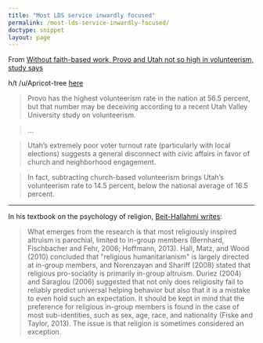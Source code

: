 ```yaml
---
title: "Most LDS service inwardly focused"
permalink: /most-lds-service-inwardly-focused/
doctype: snippet
layout: page
---
```


From [Without faith-based work, Provo and Utah not so high in volunteerism, study says](http://www.heraldextra.com/news/local/central/provo/without-faith-based-work-provo-and-utah-not-so-high/article_c823734f-ce16-5cc5-96af-487174ebc7ac.html)

h/t /u/Apricot-tree [here](https://www.reddit.com/r/exmormon/comments/7ifp1j/talking_to_my_brother_who_claims_that_tbms/)

> Provo has the highest volunteerism rate in the nation at 56.5 percent, but that number may be deceiving according to a recent Utah Valley University study on volunteerism.

> ...

> Utah’s extremely poor voter turnout rate (particularly with local elections) suggests a general disconnect with civic affairs in favor of church and neighborhood engagement.

> In fact, subtracting church-based volunteerism brings Utah’s volunteerism rate to 14.5 percent, below the national average of 16.5 percent.

---

In his textbook on the psychology of religion, [Beit-Hallahmi writes](https://books.google.com/books?id=EfNTBAAAQBAJ&pg=PA136&dq=%22What+emerges+from+the+research+is+that+most+religiously%22&hl=en&sa=X&ved=0ahUKEwjGrMCzpPvXAhWe0YMKHSx-DKEQ6AEIKTAA#v=onepage&q=%22What%20emerges%20from%20the%20research%20is%20that%20most%20religiously%20inspired%20altruism%20is%20parochial%2C%20limited%20to%20in-group%20members%22&f=false):

> What emerges from the research is that most religiously inspired altruism is parochial, limited to in-group members (Bernhard, Fischbacher and Fehr, 2006; Hoffmann, 2013).  Hall, Matz, and Wood (2010) concluded that "religious humanitarianism" is largely directed at in-group members, and Norenzayan and Shariff (2008) stated that religious pro-sociality is primarily in-group altruism.  Duriez (2004) and Saraglou (2006) suggested that not only does religiosity fail to reliably predict universal helping behavior but also that it is a mistake to even hold such an expectation.  It should be kept in mind that the preference for religious in-group members is found in the case of most sub-identities, such as sex, age, race, and nationality (Fiske and Taylor, 2013).  The issue is that religion is sometimes considered an exception. 
